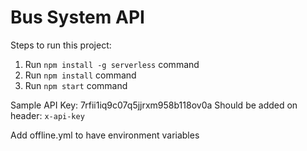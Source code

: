 # Bus System API
Steps to run this project:

1. Run `npm install -g serverless` command
1. Run `npm install` command
3. Run `npm start` command

Sample API Key: 7rfii1iq9c07q5jjrxm958b118ov0a
Should be added on header: `x-api-key`

Add offline.yml to have environment variables